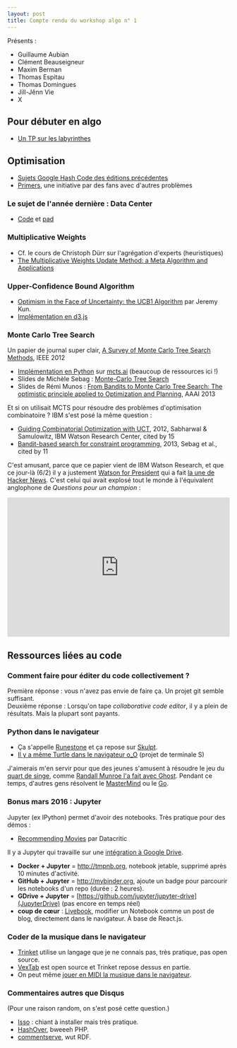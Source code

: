 ```yaml
---
layout: post
title: Compte rendu du workshop algo n° 1
---
```


Présents :

- Guillaume Aubian
- Clément Beauseigneur
- Maxim Berman
- Thomas Espitau
- Thomas Domingues
- Jill-Jênn Vie
- X

## Pour débuter en algo

- [Un TP sur les labyrinthes](http://tryalgo.org/tp4/)

## Optimisation

- [Sujets Google Hash Code des éditions précédentes](https://hashcode.withgoogle.com/past_editions.html)
- [Primers](http://primers.xyz), une initiative par des fans avec d'autres problèmes

### Le sujet de l'année dernière : Data Center

- [Code](https://bitbucket.org/serialk/hashcode2015/) et [pad](https://bimestriel.framapad.org/p/hashcode2015)

### Multiplicative Weights

- Cf. le cours de Christoph Dürr sur l'agrégation d'experts (heuristiques)
- [The Multiplicative Weights Update Method: a Meta Algorithm and Applications](https://www.cs.princeton.edu/~arora/pubs/MWsurvey.pdf)

### Upper-Confidence Bound Algorithm

- [Optimism in the Face of Uncertainty: the UCB1 Algorithm](http://jeremykun.com/2013/10/28/optimism-in-the-face-of-uncertainty-the-ucb1-algorithm/) par Jeremy Kun.
- [Implémentation en d3.js](http://jiji.cat/bandits/)

### Monte Carlo Tree Search

Un papier de journal super clair, [A Survey of Monte Carlo Tree Search Methods](http://repository.essex.ac.uk/4117/1/MCTS-Survey.pdf), IEEE 2012

- [Implémentation en Python](http://mcts.ai/code/python.html) sur [mcts.ai](http://mcts.ai) (beaucoup de ressources ici !)
- Slides de Michèle Sebag : [Monte-Carlo Tree Search](https://www.lri.fr/~sebag/Slides/InvitedTutorial_CP12.pdf)
- Slides de Rémi Munos : [From Bandits to Monte Carlo Tree Search: The optimistic principle applied to Optimization and Planning](http://chercheurs.lille.inria.fr/~munos/papers/files/AAAI2013_slides.pdf), AAAI 2013

Et si on utilisait MCTS pour résoudre des problèmes d'optimisation combinatoire ? IBM s'est posé la même question :

- [Guiding Combinatorial Optimization with UCT](http://www.cs.toronto.edu/~horst/cogrobo/papers/uctmip.pdf), 2012, Sabharwal & Samulowitz, IBM Watson Research Center, cited by 15
- [Bandit-based search for constraint programming](https://hal-polytechnique.archives-ouvertes.fr/file/index/docid/863451/filename/paper123.pdf), 2013, Sebag et al., cited by 11

C'est amusant, parce que ce papier vient de IBM Watson Research, et que ce jour-là (6/2) il y a justement [Watson for President](http://watson2016.com) qui a fait [la une de Hacker News](https://news.ycombinator.com/item?id=11047268). C'est celui qui avait explosé tout le monde à l'équivalent anglophone de *Questions pour un champion* :

<iframe width="100%" height="315" src="https://www.youtube.com/embed/WFR3lOm_xhE" frameborder="0" allowfullscreen></iframe>

## Ressources liées au code

### Comment faire pour éditer du code collectivement ?

Première réponse : vous n'avez pas envie de faire ça. Un projet git semble suffisant.  
Deuxième réponse : Lorsqu'on tape *collaborative code editor*, il y a plein de résultats. Mais la plupart sont payants.

### Python dans le navigateur

- Ça s'appelle [Runestone](http://interactivepython.org/runestone/default/user/login?_next=/runestone/default/index) et ça repose sur [Skulpt](http://www.skulpt.org).
- [Il y a même Turtle dans le navigateur o_O](http://jill-jenn.net/algo/stage-python/projets.html) (projet de terminale S)

J'aimerais m'en servir pour que des jeunes s'amusent à résoudre le jeu du [quart de singe](https://prologin.org/static/archives/2012/demi-finales/sujet/quart-de-singe-bordeaux.pdf), comme [Randall Munroe l'a fait avec Ghost](http://blog.xkcd.com/2007/12/31/ghost/). Pendant ce temps, d'autres gens résolvent le [MasterMind](http://projects.michael0x2a.com/mastermind_solver/) ou le [Go](https://deepmind.com/alpha-go.html).

### Bonus mars 2016 : Jupyter

Jupyter (ex IPython) permet d'avoir des notebooks. Très pratique pour des démos :

- [Recommending Movies](http://mldb.ai/ipy/notebooks/_demos/Recommending%20Movies.html) par Datacritic

Il y a Jupyter qui travaille sur une [intégration à Google Drive](https://github.com/jupyter/jupyter-drive).

- **Docker + Jupyter** = http://tmpnb.org, notebook jetable, supprimé après 10 minutes d'activité.
- **GitHub + Jupyter** = http://mybinder.org, ajoute un badge pour parcourir les notebooks d'un repo (durée : 2 heures).
- **GDrive + Jupyter** = [https://github.com/jupyter/jupyter-drive](JupyterDrive) (pas encore en temps réel)
- **coup de cœur** : [Livebook](http://livebook.inkandswitch.com), modifier un Notebook comme un post de blog, directement dans le navigateur. À base de React.js.

### Coder de la musique dans le navigateur

- [Trinket](https://trinket.io/music) utilise un langage que je ne connais pas, très pratique, pas open source.
- [VexTab](http://www.vexflow.com/vextab/) est open source et Trinket repose dessus en partie.
- On peut même [jouer en MIDI la musique dans le navigateur](http://my.vexflow.com/articles/40).

### Commentaires autres que Disqus

(Pour une raison random, on s'est posé cette question.)

- [Isso](https://posativ.org/isso/) : chiant à installer mais très pratique.
- [HashOver](http://tildehash.com/?page=hashover), bweeeh PHP.
- [commentserve](https://github.com/drewp/commentserve), wut RDF.

